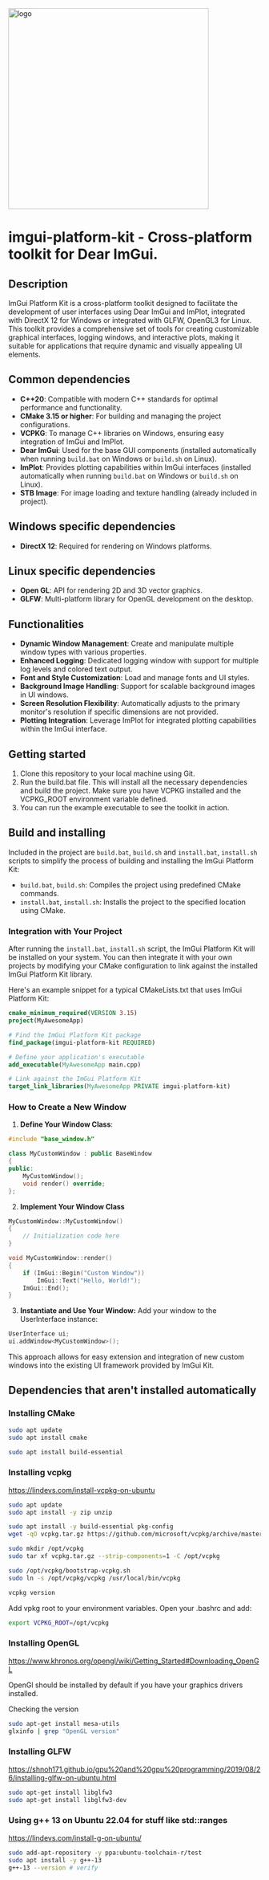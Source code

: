 
<img src="./imgui-platform-kit/resources/images/logo-bg.png" alt="logo" length="400" width="400">


imgui-platform-kit - Cross-platform toolkit for Dear ImGui.
===============================================


## Description
ImGui Platform Kit is a cross-platform toolkit designed to facilitate the development of user interfaces using Dear ImGui and ImPlot, integrated with DirectX 12 for Windows or integrated with GLFW, OpenGL3 for Linux. This toolkit provides a comprehensive set of tools for creating customizable graphical interfaces, logging windows, and interactive plots, making it suitable for applications that require dynamic and visually appealing UI elements.

## Common dependencies
- **C++20**: Compatible with modern C++ standards for optimal performance and functionality.
- **CMake 3.15 or higher**: For building and managing the project configurations.
- **VCPKG**: To manage C++ libraries on Windows, ensuring easy integration of ImGui and ImPlot.
- **Dear ImGui**: Used for the base GUI components (installed automatically when running ```build.bat``` on Windows or ```build.sh``` on Linux).
- **ImPlot**: Provides plotting capabilities within ImGui interfaces (installed automatically when running ```build.bat``` on Windows or ```build.sh``` on Linux).
- **STB Image**: For image loading and texture handling (already included in project).

## Windows specific dependencies
- **DirectX 12**: Required for rendering on Windows platforms.
  
## Linux specific dependencies
- **Open GL**: API for rendering 2D and 3D vector graphics.
- **GLFW**: Multi-platform library for OpenGL development on the desktop.

## Functionalities
- **Dynamic Window Management**: Create and manipulate multiple window types with various properties.
- **Enhanced Logging**: Dedicated logging window with support for multiple log levels and colored text output.
- **Font and Style Customization**: Load and manage fonts and UI styles.
- **Background Image Handling**: Support for scalable background images in UI windows.
- **Screen Resolution Flexibility**: Automatically adjusts to the primary monitor's resolution if specific dimensions are not provided.
- **Plotting Integration**: Leverage ImPlot for integrated plotting capabilities within the ImGui interface.

## Getting started

1. Clone this repository to your local machine using Git.
2. Run the build.bat file. This will install all the necessary dependencies and build the project. Make sure you have VCPKG installed and the VCPKG_ROOT environment variable defined.
3. You can run the example executable to see the toolkit in action.

## Build and installing

Included in the project are ```build.bat```, ```build.sh``` and ```install.bat```, ```install.sh``` scripts to simplify the process of building and installing the ImGui Platform Kit:
- ```build.bat```, ```build.sh```: Compiles the project using predefined CMake commands.
- ```install.bat```, ```install.sh```: Installs the project to the specified location using CMake.

### Integration with Your Project
After running the ```install.bat```, ```install.sh``` script, the ImGui Platform Kit will be installed on your system. You can then integrate it with your own projects by modifying your CMake configuration to link against the installed ImGui Platform Kit library.

Here's an example snippet for a typical CMakeLists.txt that uses ImGui Platform Kit:

```cmake
cmake_minimum_required(VERSION 3.15)
project(MyAwesomeApp)

# Find the ImGui Platform Kit package
find_package(imgui-platform-kit REQUIRED)

# Define your application's executable
add_executable(MyAwesomeApp main.cpp)

# Link against the ImGui Platform Kit
target_link_libraries(MyAwesomeApp PRIVATE imgui-platform-kit)
```

### How to Create a New Window

1. **Define Your Window Class**:
 ```cpp
 #include "base_window.h"

 class MyCustomWindow : public BaseWindow 
 {
 public:
     MyCustomWindow();
     void render() override;
 };
 ```
2. **Implement Your Window Class**
```cpp
MyCustomWindow::MyCustomWindow() 
{
    // Initialization code here
}

void MyCustomWindow::render() 
{
    if (ImGui::Begin("Custom Window")) 
        ImGui::Text("Hello, World!");
    ImGui::End();
}
 ```
3. **Instantiate and Use Your Window:**
Add your window to the UserInterface instance:
```cpp
UserInterface ui;
ui.addWindow<MyCustomWindow>();
```
This approach allows for easy extension and integration of new custom windows into the existing UI framework provided by ImGui Kit.

## Dependencies that aren't installed automatically

### Installing CMake

```bash
sudo apt update
sudo apt install cmake

sudo apt install build-essential
```

### Installing vcpkg

https://lindevs.com/install-vcpkg-on-ubuntu

```bash
sudo apt update
sudo apt install -y zip unzip

sudo apt install -y build-essential pkg-config
wget -qO vcpkg.tar.gz https://github.com/microsoft/vcpkg/archive/master.tar.gz

sudo mkdir /opt/vcpkg
sudo tar xf vcpkg.tar.gz --strip-components=1 -C /opt/vcpkg

sudo /opt/vcpkg/bootstrap-vcpkg.sh
sudo ln -s /opt/vcpkg/vcpkg /usr/local/bin/vcpkg

vcpkg version
```

Add vpkg root to your environment variables. Open your .bashrc and add:

```bash
export VCPKG_ROOT=/opt/vcpkg
```

### Installing OpenGL

https://www.khronos.org/opengl/wiki/Getting_Started#Downloading_OpenGL

OpenGl should be installed by default if you have your graphics drivers installed.

Checking the version

```bash
sudo apt-get install mesa-utils
glxinfo | grep "OpenGL version"
```

### Installing GLFW

https://shnoh171.github.io/gpu%20and%20gpu%20programming/2019/08/26/installing-glfw-on-ubuntu.html

```bash
sudo apt-get install libglfw3
sudo apt-get install libglfw3-dev
```

### Using g++ 13 on Ubuntu 22.04 for stuff like std::ranges

https://lindevs.com/install-g-on-ubuntu/

```bash
sudo add-apt-repository -y ppa:ubuntu-toolchain-r/test
sudo apt install -y g++-13
g++-13 --version # verify
```
